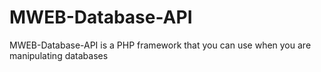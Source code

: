 # MWEB-Database-API
MWEB-Database-API is a PHP framework that you can use when you are manipulating databases
